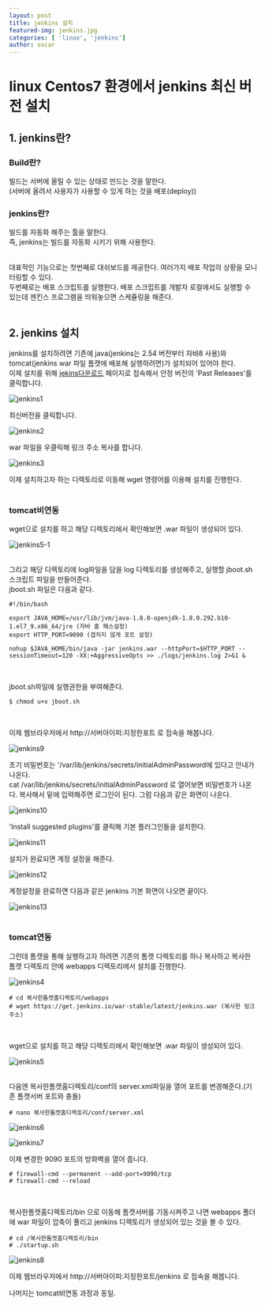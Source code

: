 ```yaml
---
layout: post
title: jenkins 설치
featured-img: jenkins.jpg
categories: [ 'linux', 'jenkins']
author: oscar
---
```


# linux Centos7 환경에서 jenkins 최신 버전 설치 

## 1. jenkins란?

### Build란?
빌드는 서버에 올릴 수 있는 상태로 만드는 것을 말한다.<br>
(서버에 올려서 사용자가 사용할 수 있게 하는 것을 배포(deploy))
<br>

### jenkins란?
빌드를 자동화 해주는 툴을 말한다.<br>
즉, jenkins는 빌드를 자동화 시키기 위해 사용한다.<br><br>

대표적인 기능으로는 첫번째로 대쉬보드를 제공한다. 여러가지 배포 작업의 상황을 모니터링할 수 있다.
<br>
두번째로는 배포 스크립트를 실행한다. 배포 스크립트를 개발자 로컬에서도 실행할 수 있는데 젠킨스 프로그램을 띄워놓으면 스케쥴링을 해준다.
<br><br>

## 2. jenkins 설치

jenkins를 설치하려면 기존에 java(jenkins는 2.54 버전부터 자바8 사용)와 tomcat(jenkins war 파일 톰캣에 배포해 실행하려면)가 설치되어 있어야 한다.
<br>
이제 설치를 위해 [jekins다운로드](https://www.jenkins.io/download/) 페이지로 접속해서 안정 버전의 'Past Releases'를 클릭합니다.
<br>

![jenkins1](../image/oscar/2021-07-07_jenkins/1.png)
<br>

최신버전을 클릭합니다.
<br>

![jenkins2](../image/oscar/2021-07-07_jenkins/2.png)
<br>

war 파일을 우클릭해 링크 주소 복사를 합니다.
<br>

![jenkins3](../image/oscar/2021-07-07_jenkins/3.png)
<br>

이제 설치하고자 하는 디렉토리로 이동해 wget 명령어를 이용해 설치를 진행한다.
<br><br>

### tomcat비연동

wget으로 설치를 하고 해당 디렉토리에서 확인해보면 .war 파일이 생성되어 있다.
<br>

![jenkins5-1](../image/oscar/2021-07-07_jenkins/5-1.png)
<br><br>

그리고 해당 디렉토리에 log파일을 담을 log 디렉토리를 생성해주고, 실행할 jboot.sh 스크립트 파일을 만들어준다.<br>
jboot.sh 파일은 다음과 같다. 
<br>

```
#!/bin/bash

export JAVA_HOME=/usr/lib/jvm/java-1.8.0-openjdk-1.8.0.292.b10-1.el7_9.x86_64/jre (자바 홈 패스설정)
export HTTP_PORT=9090 (겹치지 않게 포트 설정)

nohup $JAVA_HOME/bin/java -jar jenkins.war --httpPort=$HTTP_PORT --sessionTimeout=120 -XX:+AggressiveOpts >> ./logs/jenkins.log 2>&1 &
```
<br>

jboot.sh파일에 실행권한을 부여해준다.
```
$ chmod u+x jboot.sh
```
<br>

이제 웹브라우저에서 http://서버아이피:지정한포트 로 접속을 해봅니다.
<br>

![jenkins9](../image/oscar/2021-07-07_jenkins/9.png)
<br>

초기 비밀번호는 '/var/lib/jenkins/secrets/initialAdminPassword에 있다고 안내가 나온다.<br>
cat /var/lib/jenkins/secrets/initialAdminPassword 로 열어보면 비밀번호가 나온다. 복사해서 밑에 입력해주면 로그인이 된다. 그럼 다음과 같은 화면이 나온다.
<br>

![jenkins10](../image/oscar/2021-07-07_jenkins/10.png)
<br>

'Install suggested plugins'를 클릭해 기본 플러그인들을 설치한다.
<br>

![jenkins11](../image/oscar/2021-07-07_jenkins/11.png)
<br>

설치가 완료되면 계정 설정을 해준다.
<br>

![jenkins12](../image/oscar/2021-07-07_jenkins/12.png)
<br>

계정설정을 완료하면 다음과 같은 jenkins 기본 화면이 나오면 끝이다.
<br>

![jenkins13](../image/oscar/2021-07-07_jenkins/13.png)
<br><br>


### tomcat연동

그런데 톰캣을 통해 실행하고자 하려면 기존의 톰캣 디렉토리를 하나 복사하고 복사한 톰캣 디렉토리 안에 webapps 디렉토리에서 설치를 진행한다.
<br>

![jenkins4](../image/oscar/2021-07-07_jenkins/4.png)
<br>

```
# cd 복사한톰캣홈디렉토리/webapps
# wget https://get.jenkins.io/war-stable/latest/jenkins.war (복사한 링크 주소)
```
<br>

wget으로 설치를 하고 해당 디렉토리에서 확인해보면 .war 파일이 생성되어 있다.
<br>

![jenkins5](../image/oscar/2021-07-07_jenkins/5.png)
<br><br>

다음엔 복사한톰캣홈디렉토리/conf의 server.xml파일을 열어 포트를 변경해준다.(기존 톰캣서버 포트와 충돌)
<br>

```
# nano 복사한톰캣홈디렉토리/conf/server.xml
```

![jenkins6](../image/oscar/2021-07-07_jenkins/6.png)
<br>

![jenkins7](../image/oscar/2021-07-07_jenkins/7.png)
<br>

이제 변경한 9090 포트의 방화벽을 열어 줍니다.

```
# firewall-cmd --permanent --add-port=9090/tcp
# firewall-cmd --reload
```
<br>

복사한톰캣홈디렉토리/bin 으로 이동해 톰캣서버를 기동시켜주고 나면 webapps 폴더에 war 파일이 압축이 풀리고 jenkins 디렉토리가 생성되어 있는 것을 볼 수 있다.

```
# cd /복사한톰캣홈디렉토리/bin
# ./startup.sh
```

![jenkins8](../image/oscar/2021-07-07_jenkins/8.png)
<br>

이제 웹브라우저에서 http://서버아이피:지정한포트/jenkins 로 접속을 해봅니다.
<br>

나머지는 tomcat비연동 과정과 동일.












